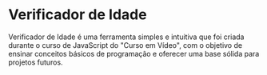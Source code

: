# Verificador de Idade

Verificador de Idade é uma ferramenta simples e intuitiva que foi criada durante o curso de JavaScript do "Curso em Vídeo", com o objetivo de ensinar conceitos básicos de programação e oferecer uma base sólida para projetos futuros.
